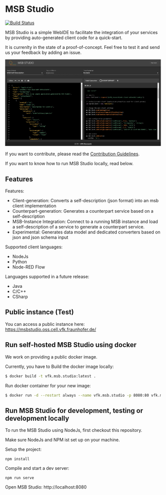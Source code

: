 # MSB Studio

[![Build Status](https://travis-ci.org/research-virtualfortknox/msb-studio.svg?branch=master)](https://travis-ci.org/research-virtualfortknox/msb-studio)

MSB Studio is a simple WebIDE to facilitate the integration of your services by providing auto-generated client code for a quick-start.

It is currenlty in the state of a proof-of-concept. Feel free to test it and send us your feedback by adding an issue.

![MSB Studio Screenshot](doc/images/msb.studio.poc.png)

If you want to contribute, please read the [Contribution Guidelines](.github/CONTRIBUTING.md).

If you want to know how to run MSB Studio locally, read below.

## Features

Features:
- Client-generation: Converts a self-description (json format) into an msb client implementation
- Counterpart-generation: Generates a counterpart service based on a self-description
- MSB-Instance Integration: Connect to a running MSB instance and load a self-description of a service to generate a counterpart service.
- Experimental: Generates data model and dedicated converters based on json and json schema input

Supported client languages:
- NodeJs
- Python
- Node-RED Flow

Languages supported in a future release:
- Java
- C/C++
- CSharp

## Public instance (Test)

You can access a public instance here:
https://msbstudio.oss.cell.vfk.fraunhofer.de/

## Run self-hosted MSB Studio using docker

We work on providing a public docker image.

Currently, you have to Build the docker image locally:

```sh
$ docker build -t vfk.msb.studio:latest .
```

Run docker container for your new image:

```sh
$ docker run -d --restart always --name vfk.msb.studio -p 8080:80 vfk.msb.studio:latest
```

## Run MSB Studio for development, testing or development locally

To run the MSB Studio using NodeJs, first checkout this repository.

Make sure NodeJs and NPM ist set up on your machine.

Setup the project:
```
npm install
```

Compile and start a dev server:
```
npm run serve
```

Open MSB Studio: http://localhost:8080
